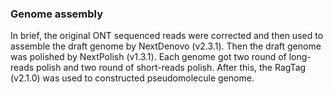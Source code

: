### Genome assembly
In brief, the original ONT sequenced reads were corrected and then used to assemble the draft genome by 
NextDenovo (v2.3.1). Then the draft genome was polished by NextPolish (v1.3.1). Each genome got two round of
long-reads polish and two round of short-reads polish. After this, the RagTag (v2.1.0) was used 
to constructed pseudomolecule genome.